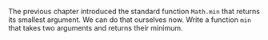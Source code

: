 The previous chapter introduced the standard function ```Math.min``` that returns its smallest argument. We can do that ourselves now. Write a function ```min``` that takes two arguments and returns their minimum.

